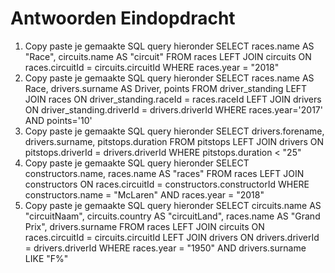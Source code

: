 # Antwoorden Eindopdracht

1. Copy paste je gemaakte SQL query hieronder
   SELECT races.name AS "Race", circuits.name AS "circuit" FROM races LEFT JOIN circuits ON races.circuitId = circuits.circuitId WHERE races.year = "2018"
2. Copy paste je gemaakte SQL query hieronder
   SELECT races.name AS Race, drivers.surname AS Driver, points FROM driver_standing LEFT JOIN races ON driver_standing.raceId = races.raceId LEFT JOIN drivers ON driver_standing.driverId = drivers.driverId WHERE races.year='2017' AND points='10'
3. Copy paste je gemaakte SQL query hieronder
    SELECT drivers.forename, drivers.surname, pitstops.duration FROM pitstops LEFT JOIN drivers ON pitstops.driverId = drivers.driverId WHERE pitstops.duration < "25"
4. Copy paste je gemaakte SQL query hieronder
   SELECT constructors.name, races.name AS "races" FROM races LEFT JOIN constructors ON races.circuitId = constructors.constructorId WHERE constructors.name = "McLaren" AND races.year = "2018"
5. Copy paste je gemaakte SQL query hieronder
   SELECT circuits.name AS "circuitNaam", circuits.country AS "circuitLand", races.name AS "Grand Prix", drivers.surname FROM races LEFT JOIN circuits ON races.circuitId = circuits.circuitId LEFT JOIN drivers ON drivers.driverId = drivers.driverId WHERE races.year = "1950" AND drivers.surname LIKE "F%"
